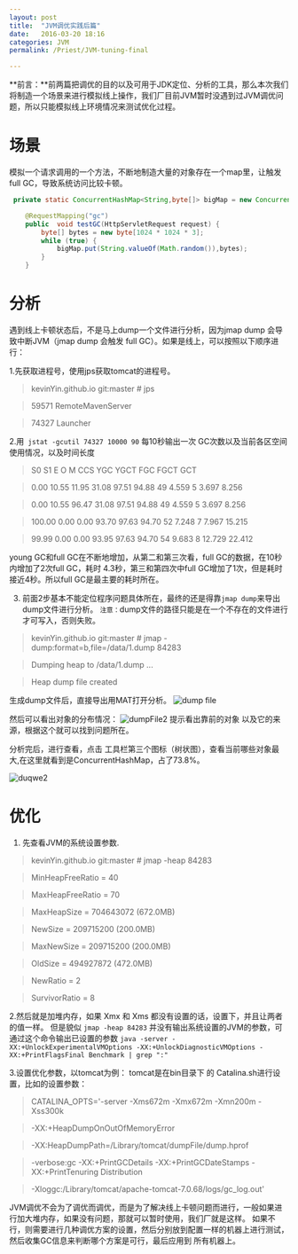 ```yaml
---
layout: post
title:  "JVM调优实践后篇"
date:   2016-03-20 18:16
categories: JVM
permalink: /Priest/JVM-tuning-final

---
```




**前言：**前两篇把调优的目的以及可用于JDK定位、分析的工具，那么本次我们将制造一个场景来进行模拟线上操作，我们厂目前JVM暂时没遇到过JVM调优问题，所以只能模拟线上环境情况来测试优化过程。

场景
====

模拟一个请求调用的一个方法，不断地制造大量的对象存在一个map里，让触发full  GC，导致系统访问比较卡顿。

```java
 private static ConcurrentHashMap<String,byte[]> bigMap = new ConcurrentHashMap<>();

    @RequestMapping("gc")
    public  void testGC(HttpServletRequest request) {
        byte[] bytes = new byte[1024 * 1024 * 3];
        while (true) {
            bigMap.put(String.valueOf(Math.random()),bytes);
        }
    }
```

分析
===

遇到线上卡顿状态后，不是马上dump一个文件进行分析，因为jmap dump 会导致中断JVM（jmap dump 会触发 full GC）。如果是线上，可以按照以下顺序进行：

1.先获取进程号，使用jps获取tomcat的进程号。

>kevinYin.github.io git:master # jps

>59571 RemoteMavenServer

>74327 Launcher

2.用` jstat -gcutil 74327 10000 90` 每10秒输出一次 GC次数以及当前各区空间使用情况，以及时间长度

> S0     S1     E      O      M     CCS    YGC     YGCT    FGC    FGCT     GCT

>0.00  10.55  11.95  31.08  97.51  94.88     49    4.559     5    3.697    8.256

>0.00  10.55  96.47  31.08  97.51  94.88     49    4.559     5    3.697    8.256

>100.00   0.00   0.00  93.70  97.63  94.70     52    7.248     7    7.967   15.215

> 99.99   0.00   0.00  93.95  97.63  94.70     54    9.683     8   12.729   22.412

young GC和full  GC在不断地增加，从第二和第三次看，full GC的数据，在10秒内增加了2次full GC，耗时 4.3秒，第三和第四次中full GC增加了1次，但是耗时接近4秒。所以full GC是最主要的耗时所在。

3. 前面2步基本不能定位程序问题具体所在，最终的还是得靠`jmap dump`来导出dump文件进行分析。
`注意：`dump文件的路径只能是在一个不存在的文件进行才可写入，否则失败。

>kevinYin.github.io git:master # jmap -dump:format=b,file=/data/1.dump 84283

>Dumping heap to /data/1.dump ...

>Heap dump file created

生成dump文件后，直接导出用MAT打开分析。
![dump file](http://7xrmyq.com1.z0.glb.clouddn.com/dump2.png)

然后可以看出对象的分布情况：
![dumpFile2](http://7xrmyq.com1.z0.glb.clouddn.com/dump12.png)
提示看出靠前的对象 以及它的来源，根据这个就可以找到问题所在。

分析完后，进行查看，点击 工具栏第三个图标（树状图），查看当前哪些对象最大,在这里就看到是ConcurrentHashMap，占了73.8%。

![duqwe2](http://7xrmyq.com1.z0.glb.clouddn.com/6.png)

优化
=====

1. 先查看JVM的系统设置参数.

>kevinYin.github.io git:master # jmap -heap 84283


>   MinHeapFreeRatio         = 40

>   MaxHeapFreeRatio         = 70

>   MaxHeapSize              = 704643072 (672.0MB)

>   NewSize                  = 209715200 (200.0MB)

>   MaxNewSize               = 209715200 (200.0MB)

>   OldSize                  = 494927872 (472.0MB)

>   NewRatio                 = 2

>   SurvivorRatio            = 8

2.然后就是加堆内存，如果 Xmx 和  Xms 都没有设置的话，设置下，并且让两者的值一样。
但是貌似 `jmap -heap 84283` 并没有输出系统设置的JVM的参数，可通过这个命令输出已设置的参数
`java -server -XX:+UnlockExperimentalVMOptions -XX:+UnlockDiagnosticVMOptions -XX:+PrintFlagsFinal Benchmark | grep ":"`

3.设置优化参数，以tomcat为例：
tomcat是在bin目录下 的 Catalina.sh进行设置，比如的设置参数：

>CATALINA_OPTS='-server -Xms672m -Xmx672m -Xmn200m -Xss300k

>-XX:+HeapDumpOnOutOfMemoryError

>-XX:HeapDumpPath=/Library/tomcat/dumpFile/dump.hprof  

>-verbose:gc -XX:+PrintGCDetails -XX:+PrintGCDateStamps -XX:+PrintTenuring    Distribution

>-Xloggc:/Library/tomcat/apache-tomcat-7.0.68/logs/gc_log.out'

JVM调优不会为了调优而调优，而是为了解决线上卡顿问题而进行，一般如果进行加大堆内存，如果没有问题，那就可以暂时使用，我们厂就是这样。
如果不行，则需要进行几种调优方案的设置，然后分别放到配置一样的机器上进行测试，然后收集GC信息来判断哪个方案是可行，最后应用到
所有机器上。
